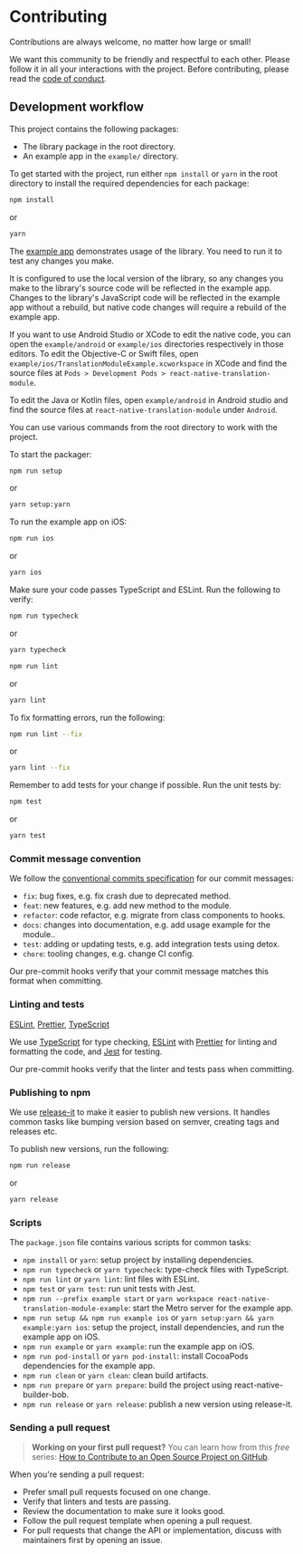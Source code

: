 # Contributing

Contributions are always welcome, no matter how large or small!

We want this community to be friendly and respectful to each other. Please follow it in all your interactions with the project. Before contributing, please read the [code of conduct](./CODE_OF_CONDUCT.md).

## Development workflow

This project contains the following packages:

- The library package in the root directory.
- An example app in the `example/` directory.

To get started with the project, run either `npm install` or `yarn` in the root directory to install the required dependencies for each package:

```sh
npm install
```

or

```sh
yarn
```

The [example app](/example/) demonstrates usage of the library. You need to run it to test any changes you make.

It is configured to use the local version of the library, so any changes you make to the library's source code will be reflected in the example app. Changes to the library's JavaScript code will be reflected in the example app without a rebuild, but native code changes will require a rebuild of the example app.

If you want to use Android Studio or XCode to edit the native code, you can open the `example/android` or `example/ios` directories respectively in those editors. To edit the Objective-C or Swift files, open `example/ios/TranslationModuleExample.xcworkspace` in XCode and find the source files at `Pods > Development Pods > react-native-translation-module`.

To edit the Java or Kotlin files, open `example/android` in Android studio and find the source files at `react-native-translation-module` under `Android`.

You can use various commands from the root directory to work with the project.

To start the packager:

```sh
npm run setup
```

or

```sh
yarn setup:yarn
```

<!-- To run the example app on Android:

```sh
npm run android
```

or

```sh
yarn android
``` -->

To run the example app on iOS:

```sh
npm run ios
```

or

```sh
yarn ios
```

Make sure your code passes TypeScript and ESLint. Run the following to verify:

```sh
npm run typecheck
```

or

```sh
yarn typecheck
```

```sh
npm run lint
```

or

```sh
yarn lint
```

To fix formatting errors, run the following:

```sh
npm run lint --fix
```

or

```sh
yarn lint --fix
```

Remember to add tests for your change if possible. Run the unit tests by:

```sh
npm test
```

or

```sh
yarn test
```

### Commit message convention

We follow the [conventional commits specification](https://www.conventionalcommits.org/en) for our commit messages:

- `fix`: bug fixes, e.g. fix crash due to deprecated method.
- `feat`: new features, e.g. add new method to the module.
- `refactor`: code refactor, e.g. migrate from class components to hooks.
- `docs`: changes into documentation, e.g. add usage example for the module..
- `test`: adding or updating tests, e.g. add integration tests using detox.
- `chore`: tooling changes, e.g. change CI config.

Our pre-commit hooks verify that your commit message matches this format when committing.

### Linting and tests

[ESLint](https://eslint.org/), [Prettier](https://prettier.io/), [TypeScript](https://www.typescriptlang.org/)

We use [TypeScript](https://www.typescriptlang.org/) for type checking, [ESLint](https://eslint.org/) with [Prettier](https://prettier.io/) for linting and formatting the code, and [Jest](https://jestjs.io/) for testing.

Our pre-commit hooks verify that the linter and tests pass when committing.

### Publishing to npm

We use [release-it](https://github.com/release-it/release-it) to make it easier to publish new versions. It handles common tasks like bumping version based on semver, creating tags and releases etc.

To publish new versions, run the following:

```sh
npm run release
```

or

```sh
yarn release
```

### Scripts

The `package.json` file contains various scripts for common tasks:

- `npm install` or `yarn`: setup project by installing dependencies.
- `npm run typecheck` or `yarn typecheck`: type-check files with TypeScript.
- `npm run lint` or `yarn lint`: lint files with ESLint.
- `npm test` or `yarn test`: run unit tests with Jest.
- `npm run --prefix example start` or `yarn workspace react-native-translation-module-example`: start the Metro server for the example app.
- `npm run setup && npm run example ios` or `yarn setup:yarn && yarn example:yarn ios`: setup the project, install dependencies, and run the example app on iOS.
- `npm run example` or `yarn example`: run the example app on iOS.
- `npm run pod-install` or `yarn pod-install`: install CocoaPods dependencies for the example app.
- `npm run clean` or `yarn clean`: clean build artifacts.
- `npm run prepare` or `yarn prepare`: build the project using react-native-builder-bob.
- `npm run release` or `yarn release`: publish a new version using release-it.

### Sending a pull request

> **Working on your first pull request?** You can learn how from this _free_ series: [How to Contribute to an Open Source Project on GitHub](https://app.egghead.io/playlists/how-to-contribute-to-an-open-source-project-on-github).

When you're sending a pull request:

- Prefer small pull requests focused on one change.
- Verify that linters and tests are passing.
- Review the documentation to make sure it looks good.
- Follow the pull request template when opening a pull request.
- For pull requests that change the API or implementation, discuss with maintainers first by opening an issue.
